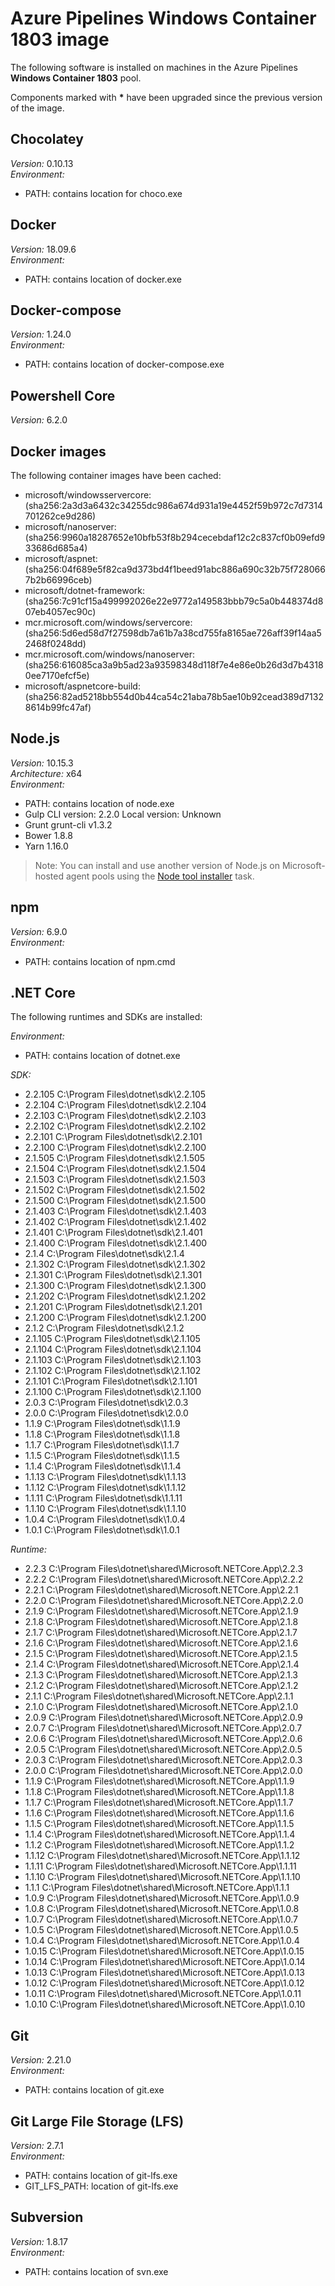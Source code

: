 # Azure Pipelines Windows Container 1803 image

The following software is installed on machines in the Azure Pipelines **Windows Container 1803** pool.

Components marked with **\*** have been upgraded since the previous version of the image.


## Chocolatey

_Version:_ 0.10.13<br/>
_Environment:_
* PATH: contains location for choco.exe

## Docker

_Version:_ 18.09.6<br/>
_Environment:_
* PATH: contains location of docker.exe

## Docker-compose

_Version:_ 1.24.0<br/>
_Environment:_
* PATH: contains location of docker-compose.exe

## Powershell Core

_Version:_ 6.2.0
<br/>

## Docker images

The following container images have been cached:
* microsoft/windowsservercore:(sha256:2a3d3a6432c34255dc986a674d931a19e4452f59b972c7d7314701262ce9d286)
* microsoft/nanoserver:(sha256:9960a18287652e10bfb53f8b294cecebdaf12c2c837cf0b09efd933686d685a4)
* microsoft/aspnet:(sha256:04f689e5f82ca9d373bd4f1beed91abc886a690c32b75f7280667b2b66996ceb)
* microsoft/dotnet-framework:(sha256:7c91cf15a499992026e22e9772a149583bbb79c5a0b448374d807eb4057ec90c)
* mcr.microsoft.com/windows/servercore:(sha256:5d6ed58d7f27598db7a61b7a38cd755fa8165ae726aff39f14aa52468f0248dd)
* mcr.microsoft.com/windows/nanoserver:(sha256:616085ca3a9b5ad23a93598348d118f7e4e86e0b26d3d7b43180ee7170efcf5e)
* microsoft/aspnetcore-build:(sha256:82ad5218bb554d0b44ca54c21aba78b5ae10b92cead389d71328614b99fc47af)

## Node.js

_Version:_ 10.15.3<br/>
_Architecture:_ x64<br/>
_Environment:_
* PATH: contains location of node.exe<br/>
* Gulp CLI version: 2.2.0 Local version: Unknown<br/>
* Grunt grunt-cli v1.3.2<br/>
* Bower 1.8.8<br/>
* Yarn 1.16.0<br/>

> Note: You can install and use another version of Node.js on Microsoft-hosted agent pools using the [Node tool installer](https://docs.microsoft.com/vsts/pipelines/tasks/tool/node-js) task.

## npm

_Version:_ 6.9.0<br/>
_Environment:_
* PATH: contains location of npm.cmd

## .NET Core

The following runtimes and SDKs are installed:

_Environment:_
* PATH: contains location of dotnet.exe

_SDK:_
* 2.2.105 C:\Program Files\dotnet\sdk\2.2.105
* 2.2.104 C:\Program Files\dotnet\sdk\2.2.104
* 2.2.103 C:\Program Files\dotnet\sdk\2.2.103
* 2.2.102 C:\Program Files\dotnet\sdk\2.2.102
* 2.2.101 C:\Program Files\dotnet\sdk\2.2.101
* 2.2.100 C:\Program Files\dotnet\sdk\2.2.100
* 2.1.505 C:\Program Files\dotnet\sdk\2.1.505
* 2.1.504 C:\Program Files\dotnet\sdk\2.1.504
* 2.1.503 C:\Program Files\dotnet\sdk\2.1.503
* 2.1.502 C:\Program Files\dotnet\sdk\2.1.502
* 2.1.500 C:\Program Files\dotnet\sdk\2.1.500
* 2.1.403 C:\Program Files\dotnet\sdk\2.1.403
* 2.1.402 C:\Program Files\dotnet\sdk\2.1.402
* 2.1.401 C:\Program Files\dotnet\sdk\2.1.401
* 2.1.400 C:\Program Files\dotnet\sdk\2.1.400
* 2.1.4 C:\Program Files\dotnet\sdk\2.1.4
* 2.1.302 C:\Program Files\dotnet\sdk\2.1.302
* 2.1.301 C:\Program Files\dotnet\sdk\2.1.301
* 2.1.300 C:\Program Files\dotnet\sdk\2.1.300
* 2.1.202 C:\Program Files\dotnet\sdk\2.1.202
* 2.1.201 C:\Program Files\dotnet\sdk\2.1.201
* 2.1.200 C:\Program Files\dotnet\sdk\2.1.200
* 2.1.2 C:\Program Files\dotnet\sdk\2.1.2
* 2.1.105 C:\Program Files\dotnet\sdk\2.1.105
* 2.1.104 C:\Program Files\dotnet\sdk\2.1.104
* 2.1.103 C:\Program Files\dotnet\sdk\2.1.103
* 2.1.102 C:\Program Files\dotnet\sdk\2.1.102
* 2.1.101 C:\Program Files\dotnet\sdk\2.1.101
* 2.1.100 C:\Program Files\dotnet\sdk\2.1.100
* 2.0.3 C:\Program Files\dotnet\sdk\2.0.3
* 2.0.0 C:\Program Files\dotnet\sdk\2.0.0
* 1.1.9 C:\Program Files\dotnet\sdk\1.1.9
* 1.1.8 C:\Program Files\dotnet\sdk\1.1.8
* 1.1.7 C:\Program Files\dotnet\sdk\1.1.7
* 1.1.5 C:\Program Files\dotnet\sdk\1.1.5
* 1.1.4 C:\Program Files\dotnet\sdk\1.1.4
* 1.1.13 C:\Program Files\dotnet\sdk\1.1.13
* 1.1.12 C:\Program Files\dotnet\sdk\1.1.12
* 1.1.11 C:\Program Files\dotnet\sdk\1.1.11
* 1.1.10 C:\Program Files\dotnet\sdk\1.1.10
* 1.0.4 C:\Program Files\dotnet\sdk\1.0.4
* 1.0.1 C:\Program Files\dotnet\sdk\1.0.1

_Runtime:_
* 2.2.3 C:\Program Files\dotnet\shared\Microsoft.NETCore.App\2.2.3
* 2.2.2 C:\Program Files\dotnet\shared\Microsoft.NETCore.App\2.2.2
* 2.2.1 C:\Program Files\dotnet\shared\Microsoft.NETCore.App\2.2.1
* 2.2.0 C:\Program Files\dotnet\shared\Microsoft.NETCore.App\2.2.0
* 2.1.9 C:\Program Files\dotnet\shared\Microsoft.NETCore.App\2.1.9
* 2.1.8 C:\Program Files\dotnet\shared\Microsoft.NETCore.App\2.1.8
* 2.1.7 C:\Program Files\dotnet\shared\Microsoft.NETCore.App\2.1.7
* 2.1.6 C:\Program Files\dotnet\shared\Microsoft.NETCore.App\2.1.6
* 2.1.5 C:\Program Files\dotnet\shared\Microsoft.NETCore.App\2.1.5
* 2.1.4 C:\Program Files\dotnet\shared\Microsoft.NETCore.App\2.1.4
* 2.1.3 C:\Program Files\dotnet\shared\Microsoft.NETCore.App\2.1.3
* 2.1.2 C:\Program Files\dotnet\shared\Microsoft.NETCore.App\2.1.2
* 2.1.1 C:\Program Files\dotnet\shared\Microsoft.NETCore.App\2.1.1
* 2.1.0 C:\Program Files\dotnet\shared\Microsoft.NETCore.App\2.1.0
* 2.0.9 C:\Program Files\dotnet\shared\Microsoft.NETCore.App\2.0.9
* 2.0.7 C:\Program Files\dotnet\shared\Microsoft.NETCore.App\2.0.7
* 2.0.6 C:\Program Files\dotnet\shared\Microsoft.NETCore.App\2.0.6
* 2.0.5 C:\Program Files\dotnet\shared\Microsoft.NETCore.App\2.0.5
* 2.0.3 C:\Program Files\dotnet\shared\Microsoft.NETCore.App\2.0.3
* 2.0.0 C:\Program Files\dotnet\shared\Microsoft.NETCore.App\2.0.0
* 1.1.9 C:\Program Files\dotnet\shared\Microsoft.NETCore.App\1.1.9
* 1.1.8 C:\Program Files\dotnet\shared\Microsoft.NETCore.App\1.1.8
* 1.1.7 C:\Program Files\dotnet\shared\Microsoft.NETCore.App\1.1.7
* 1.1.6 C:\Program Files\dotnet\shared\Microsoft.NETCore.App\1.1.6
* 1.1.5 C:\Program Files\dotnet\shared\Microsoft.NETCore.App\1.1.5
* 1.1.4 C:\Program Files\dotnet\shared\Microsoft.NETCore.App\1.1.4
* 1.1.2 C:\Program Files\dotnet\shared\Microsoft.NETCore.App\1.1.2
* 1.1.12 C:\Program Files\dotnet\shared\Microsoft.NETCore.App\1.1.12
* 1.1.11 C:\Program Files\dotnet\shared\Microsoft.NETCore.App\1.1.11
* 1.1.10 C:\Program Files\dotnet\shared\Microsoft.NETCore.App\1.1.10
* 1.1.1 C:\Program Files\dotnet\shared\Microsoft.NETCore.App\1.1.1
* 1.0.9 C:\Program Files\dotnet\shared\Microsoft.NETCore.App\1.0.9
* 1.0.8 C:\Program Files\dotnet\shared\Microsoft.NETCore.App\1.0.8
* 1.0.7 C:\Program Files\dotnet\shared\Microsoft.NETCore.App\1.0.7
* 1.0.5 C:\Program Files\dotnet\shared\Microsoft.NETCore.App\1.0.5
* 1.0.4 C:\Program Files\dotnet\shared\Microsoft.NETCore.App\1.0.4
* 1.0.15 C:\Program Files\dotnet\shared\Microsoft.NETCore.App\1.0.15
* 1.0.14 C:\Program Files\dotnet\shared\Microsoft.NETCore.App\1.0.14
* 1.0.13 C:\Program Files\dotnet\shared\Microsoft.NETCore.App\1.0.13
* 1.0.12 C:\Program Files\dotnet\shared\Microsoft.NETCore.App\1.0.12
* 1.0.11 C:\Program Files\dotnet\shared\Microsoft.NETCore.App\1.0.11
* 1.0.10 C:\Program Files\dotnet\shared\Microsoft.NETCore.App\1.0.10

## Git

_Version:_ 2.21.0<br/>
_Environment:_
* PATH: contains location of git.exe

## Git Large File Storage (LFS)

_Version:_ 2.7.1<br/>
_Environment:_
* PATH: contains location of git-lfs.exe
* GIT_LFS_PATH: location of git-lfs.exe

## Subversion

_Version:_ 1.8.17<br/>
_Environment:_
* PATH: contains location of svn.exe